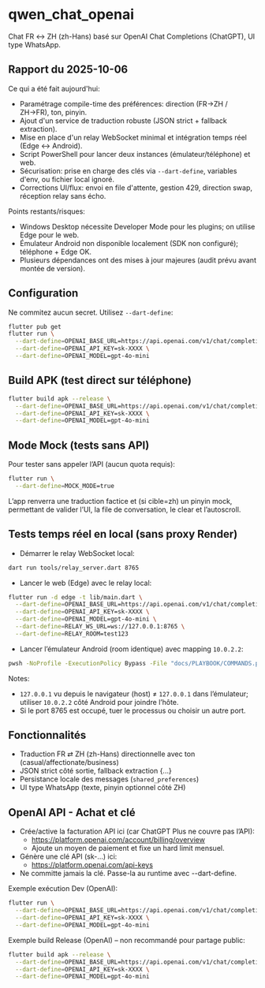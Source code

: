 # qwen_chat_openai

Chat FR ↔ ZH (zh-Hans) basé sur OpenAI Chat Completions (ChatGPT), UI type WhatsApp.

## Rapport du 2025-10-06

Ce qui a été fait aujourd'hui:

- Paramétrage compile-time des préférences: direction (FR→ZH / ZH→FR), ton, pinyin.
- Ajout d'un service de traduction robuste (JSON strict + fallback extraction).
- Mise en place d'un relay WebSocket minimal et intégration temps réel (Edge ↔ Android).
- Script PowerShell pour lancer deux instances (émulateur/téléphone) et web.
- Sécurisation: prise en charge des clés via `--dart-define`, variables d'env, ou fichier local ignoré.
- Corrections UI/flux: envoi en file d'attente, gestion 429, direction swap, réception relay sans écho.

Points restants/risques:

- Windows Desktop nécessite Developer Mode pour les plugins; on utilise Edge pour le web.
- Émulateur Android non disponible localement (SDK non configuré); téléphone + Edge OK.
- Plusieurs dépendances ont des mises à jour majeures (audit prévu avant montée de version).

## Configuration

Ne commitez aucun secret. Utilisez `--dart-define`:

```bash
flutter pub get
flutter run \
  --dart-define=OPENAI_BASE_URL=https://api.openai.com/v1/chat/completions \
  --dart-define=OPENAI_API_KEY=sk-XXXX \
  --dart-define=OPENAI_MODEL=gpt-4o-mini
```

## Build APK (test direct sur téléphone)

```bash
flutter build apk --release \
  --dart-define=OPENAI_BASE_URL=https://api.openai.com/v1/chat/completions \
  --dart-define=OPENAI_API_KEY=sk-XXXX \
  --dart-define=OPENAI_MODEL=gpt-4o-mini
```

## Mode Mock (tests sans API)

Pour tester sans appeler l’API (aucun quota requis):

```bash
flutter run \
  --dart-define=MOCK_MODE=true
```
L’app renverra une traduction factice et (si cible=zh) un pinyin mock, permettant de valider l’UI, la file de conversation, le clear et l’autoscroll.

## Tests temps réel en local (sans proxy Render)

- Démarrer le relay WebSocket local:
```bash
dart run tools/relay_server.dart 8765
```
- Lancer le web (Edge) avec le relay local:
```bash
flutter run -d edge -t lib/main.dart \
  --dart-define=OPENAI_BASE_URL=https://api.openai.com/v1/chat/completions \
  --dart-define=OPENAI_API_KEY=sk-XXXX \
  --dart-define=OPENAI_MODEL=gpt-4o-mini \
  --dart-define=RELAY_WS_URL=ws://127.0.0.1:8765 \
  --dart-define=RELAY_ROOM=test123
```
- Lancer l’émulateur Android (room identique) avec mapping `10.0.2.2`:
```bash
pwsh -NoProfile -ExecutionPolicy Bypass -File "docs/PLAYBOOK/COMMANDS.ps1" -target emu -UseLocalRelay -DirectOpenAI
```

Notes:
- `127.0.0.1` vu depuis le navigateur (host) ≠ `127.0.0.1` dans l’émulateur; utiliser `10.0.2.2` côté Android pour joindre l’hôte.
- Si le port 8765 est occupé, tuer le processus ou choisir un autre port.

## Fonctionnalités

- Traduction FR ⇄ ZH (zh-Hans) directionnelle avec ton (casual/affectionate/business)
- JSON strict côté sortie, fallback extraction {...}
- Persistance locale des messages (`shared_preferences`)
- UI type WhatsApp (texte, pinyin optionnel côté ZH)

## OpenAI API - Achat et clé

- Crée/active la facturation API ici (car ChatGPT Plus ne couvre pas l’API):
  - https://platform.openai.com/account/billing/overview
  - Ajoute un moyen de paiement et fixe un hard limit mensuel.
- Génère une clé API (sk-...) ici:
  - https://platform.openai.com/api-keys
- Ne committe jamais la clé. Passe-la au runtime avec --dart-define.

Exemple exécution Dev (OpenAI):
```bash
flutter run \
  --dart-define=OPENAI_BASE_URL=https://api.openai.com/v1/chat/completions \
  --dart-define=OPENAI_API_KEY=sk-XXXX \
  --dart-define=OPENAI_MODEL=gpt-4o-mini
```

Exemple build Release (OpenAI) – non recommandé pour partage public:
```bash
flutter build apk --release \
  --dart-define=OPENAI_BASE_URL=https://api.openai.com/v1/chat/completions \
  --dart-define=OPENAI_API_KEY=sk-XXXX \
  --dart-define=OPENAI_MODEL=gpt-4o-mini
```

